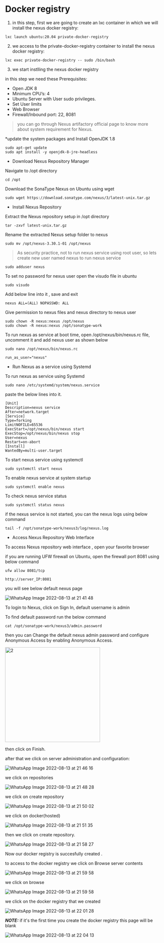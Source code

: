 # Docker registry 



1) in this step, first we are going to create an lxc container in which we will install the nexus docker registry:

```
lxc launch ubuntu:20.04 private-docker-registry
```
2) we access to the private-docker-registry container to install the nexus docker registry:

```
lxc exec private-docker-registry -- sudo /bin/bash
```
 3) we start instlling the nexus docker registry

in this step we need these Prerequisites:
- Open JDK 8
- Minimum CPU’s: 4
- Ubuntu Server with User sudo privileges.
- Set User limits
- Web Browser
- Firewall/Inbound port: 22, 8081

>you can go through Nexus artifactory official page to know more about system requirement for Nexus.

*update the system packages and Install OpenJDK 1.8 


```
sudo apt-get update
sudo apt install -y openjdk-8-jre-headless
```
* Download Nexus Repository Manager

Navigate to /opt directory

```
cd /opt
```
Download the SonaType Nexus on Ubuntu using wget

```
sudo wget https://download.sonatype.com/nexus/3/latest-unix.tar.gz
```
* Install Nexus Repository 

Extract the Nexus repository setup in /opt directory

```
tar -zxvf latest-unix.tar.gz
```
Rename the extracted Nexus setup folder to nexus

```
sudo mv /opt/nexus-3.30.1-01 /opt/nexus
```
>As security practice, not to run nexus service using root user, so lets create new user named nexus to run nexus service

```
sudo adduser nexus
```
To set no password for nexus user open the visudo file in ubuntu

```
sudo visudo
```
Add below line into it , save and exit
```
nexus ALL=(ALL) NOPASSWD: ALL
```
Give permission to nexus files and nexus directory to nexus user

```
sudo chown -R nexus:nexus /opt/nexus
sudo chown -R nexus:nexus /opt/sonatype-work
```
To run nexus as service at boot time, open /opt/nexus/bin/nexus.rc file, uncomment it and add nexus user as shown below
```
sudo nano /opt/nexus/bin/nexus.rc
```
```
run_as_user="nexus"
```
* Run Nexus as a service using Systemd

To run nexus as service using Systemd
```
sudo nano /etc/systemd/system/nexus.service
```
paste the below lines into it.
```
[Unit]
Description=nexus service
After=network.target
[Service]
Type=forking
LimitNOFILE=65536
ExecStart=/opt/nexus/bin/nexus start
ExecStop=/opt/nexus/bin/nexus stop
User=nexus
Restart=on-abort
[Install]
WantedBy=multi-user.target
```

To start nexus service using systemctl

```
sudo systemctl start nexus
```
To enable nexus service at system startup

```
sudo systemctl enable nexus
```
To check nexus service status

```
sudo systemctl status nexus
```
if the nexus service is not started, you can the nexus logs using below command

```
tail -f /opt/sonatype-work/nexus3/log/nexus.log
```

* Access Nexus Repository Web Interface

To access Nexus repository web interface , open your favorite browser

if you are running UFW firewall on Ubuntu, open the firewall port 8081 using below command

```
ufw allow 8081/tcp
```
```
http://server_IP:8081
```
you will see below default nexus page

![WhatsApp Image 2022-08-13 at 21 41 48](https://user-images.githubusercontent.com/78829346/184510121-7a579bec-cd36-4a47-b3df-9ac9e416859a.jpeg)

To login to Nexus, click on Sign In, default username is admin

To find default password run the below command

```
cat /opt/sonatype-work/nexus3/admin.password
```
then you can Change the default nexus admin password and configure Anonymous Access by enabling Anonymous Access.

<img width="309" alt="2" src="https://user-images.githubusercontent.com/78829346/184510195-5abf5c8c-0ef5-48ce-b071-9388fb363979.png">

then click on Finish.

after that we click on server administration and configuration:

![WhatsApp Image 2022-08-13 at 21 46 16](https://user-images.githubusercontent.com/78829346/184510259-f52e16d8-2602-4af5-92f8-be5354071266.jpeg)

we click on repositories

![WhatsApp Image 2022-08-13 at 21 48 28](https://user-images.githubusercontent.com/78829346/184510285-dff2b1ca-e44c-46f8-a3a8-a06dba5d0525.jpeg)

we click on create  repository 

![WhatsApp Image 2022-08-13 at 21 50 02](https://user-images.githubusercontent.com/78829346/184510331-c0eb4031-74e1-4366-8c40-67242beaae1f.jpeg)

we click on docker(hosted)

![WhatsApp Image 2022-08-13 at 21 51 35](https://user-images.githubusercontent.com/78829346/184510468-bd763d5d-7885-4236-9c03-85ea0a7082ad.jpeg)

then we click on create repository.

![WhatsApp Image 2022-08-13 at 21 58 27](https://user-images.githubusercontent.com/78829346/184510567-d0d79829-816a-4c67-99bd-fcfaa5b7758b.jpeg)


Now our docker registry is succesfully created .

to access to the docker registry we click on Browse server contents

![WhatsApp Image 2022-08-13 at 21 59 58](https://user-images.githubusercontent.com/78829346/184510614-bee60864-7086-457d-8b87-7202e9000700.jpeg)

we click on browse
 
 ![WhatsApp Image 2022-08-13 at 21 59 58](https://user-images.githubusercontent.com/78829346/184510640-ec958933-cdf3-4dd9-95bf-461e1f4fddbb.jpeg)

we click on the docker registry that we created

![WhatsApp Image 2022-08-13 at 22 01 28](https://user-images.githubusercontent.com/78829346/184510657-018bea2e-679f-4140-acf4-72db18ce02a6.jpeg)

 **_NOTE:_** if it's the first time you create the docker registry this page will be blank
 
 ![WhatsApp Image 2022-08-13 at 22 04 13](https://user-images.githubusercontent.com/78829346/184510739-f19e59f0-296c-4f62-a66a-9dc9840cb7f6.jpeg)
























